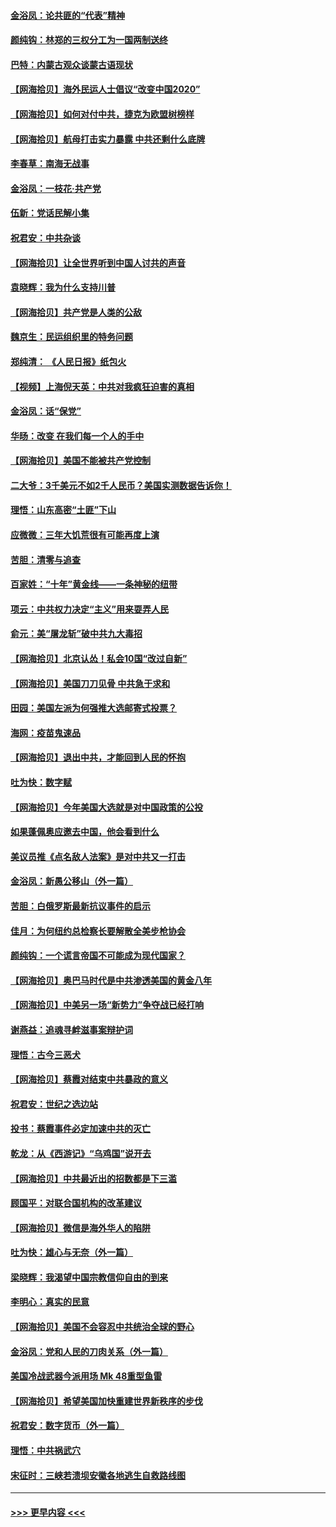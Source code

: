 #### [金浴凤：论共匪的“代表”精神](../pages/nsc993/n12377546.md?t=09032351) 
#### [颜纯钩：林郑的三权分工为一国两制送终](../pages/nsc993/n12377306.md?t=09032351) 
#### [巴特：内蒙古观众谈蒙古语现状](../pages/nsc993/n12376923.md?t=09032351) 
#### [【网海拾贝】海外民运人士倡议“改变中国2020”](../pages/nsc993/n12376682.md?t=09032351) 
#### [【网海拾贝】如何对付中共，捷克为欧盟树榜样](../pages/nsc993/n12374209.md?t=09032351) 
#### [【网海拾贝】航母打击实力暴露 中共还剩什么底牌](../pages/nsc993/n12371825.md?t=09032351) 
#### [李春草：南海无战事](../pages/nsc993/n12371159.md?t=09032351) 
#### [金浴凤：一枝花·共产党](../pages/nsc993/n12368757.md?t=09032351) 
#### [伍新：党话民解小集](../pages/nsc993/n12366907.md?t=09032351) 
#### [祝君安：中共杂谈](../pages/nsc993/n12366076.md?t=09032351) 
#### [【网海拾贝】让全世界听到中国人讨共的声音](../pages/nsc993/n12365569.md?t=09032351) 
#### [袁晓辉：我为什么支持川普](../pages/nsc993/n12362670.md?t=09032351) 
#### [【网海拾贝】共产党是人类的公敌](../pages/nsc993/n12363182.md?t=09032351) 
#### [魏京生：民运组织里的特务问题](../pages/nsc993/n12363010.md?t=09032351) 
#### [郑纯清： 《人民日报》纸包火](../pages/nsc993/n12362706.md?t=09032351) 
#### [【视频】上海倪天英：中共对我疯狂迫害的真相](../pages/nsc993/n12356341.md?t=09032351) 
#### [金浴凤：话“保党”](../pages/nsc993/n12361867.md?t=09032351) 
#### [华旸：改变 在我们每一个人的手中](../pages/nsc993/n12361774.md?t=09032351) 
#### [【网海拾贝】美国不能被共产党控制](../pages/nsc993/n12360271.md?t=09032351) 
#### [二大爷：3千美元不如2千人民币？美国实测数据告诉你！](../pages/nsc993/n12358563.md?t=09032351) 
#### [理悟：山东高密“土匪”下山](../pages/nsc993/n12358535.md?t=09032351) 
#### [应微微：三年大饥荒很有可能再度上演](../pages/nsc993/n12358523.md?t=09032351) 
#### [苦胆：清零与追查](../pages/nsc993/n12358501.md?t=09032351) 
#### [百家姓：“十年”黄金线——一条神秘的纽带](../pages/nsc993/n12358319.md?t=09032351) 
#### [项云：中共权力决定“主义”用来耍弄人民](../pages/nsc993/n12358172.md?t=09032351) 
#### [俞元：美“屠龙斩”破中共九大毒招](../pages/nsc993/n12357822.md?t=09032351) 
#### [【网海拾贝】北京认怂！私会10国“改过自新”](../pages/nsc993/n12357784.md?t=09032351) 
#### [【网海拾贝】美国刀刀见骨 中共急于求和](../pages/nsc993/n12355511.md?t=09032351) 
#### [田园：美国左派为何强推大选邮寄式投票？](../pages/nsc993/n12352963.md?t=09032351) 
#### [海网：疫苗鬼速品](../pages/nsc993/n12354438.md?t=09032351) 
#### [【网海拾贝】退出中共，才能回到人民的怀抱](../pages/nsc993/n12352634.md?t=09032351) 
#### [吐为快：数字赋](../pages/nsc993/n12352317.md?t=09032351) 
#### [【网海拾贝】今年美国大选就是对中国政策的公投](../pages/nsc993/n12350973.md?t=09032351) 
#### [如果蓬佩奥应邀去中国，他会看到什么](../pages/nsc993/n12350945.md?t=09032351) 
#### [美议员推《点名敌人法案》是对中共又一打击](../pages/nsc993/n12350765.md?t=09032351) 
#### [金浴凤：新愚公移山（外一篇）](../pages/nsc993/n12350253.md?t=09032351) 
#### [苦胆：白俄罗斯最新抗议事件的启示](../pages/nsc993/n12349989.md?t=09032351) 
#### [佳月：为何纽约总检察长要解散全美步枪协会](../pages/nsc993/n12349939.md?t=09032351) 
#### [颜纯钩：一个谎言帝国不可能成为现代国家？](../pages/nsc993/n12349898.md?t=09032351) 
#### [【网海拾贝】奥巴马时代是中共渗透美国的黄金八年](../pages/nsc993/n12349284.md?t=09032351) 
#### [【网海拾贝】中美另一场“新势力”争夺战已经打响](../pages/nsc993/n12346998.md?t=09032351) 
#### [谢燕益：追魂寻衅滋事案辩护词](../pages/nsc993/n12346892.md?t=09032351) 
#### [理悟：古今三恶犬](../pages/nsc993/n12345190.md?t=09032351) 
#### [【网海拾贝】蔡霞对结束中共暴政的意义](../pages/nsc993/n12344263.md?t=09032351) 
#### [祝君安：世纪之选边站](../pages/nsc993/n12342382.md?t=09032351) 
#### [投书：蔡霞事件必定加速中共的灭亡](../pages/nsc993/n12341881.md?t=09032351) 
#### [乾龙：从《西游记》“乌鸡国”说开去](../pages/nsc993/n12341690.md?t=09032351) 
#### [【网海拾贝】中共最近出的招数都是下三滥](../pages/nsc993/n12341593.md?t=09032351) 
#### [顾国平：对联合国机构的改革建议](../pages/nsc993/n12339928.md?t=09032351) 
#### [【网海拾贝】微信是海外华人的陷阱](../pages/nsc993/n12338868.md?t=09032351) 
#### [吐为快：雄心与无奈（外一篇）](../pages/nsc993/n12338132.md?t=09032351) 
#### [梁晓辉：我渴望中国宗教信仰自由的到来](../pages/nsc993/n12336657.md?t=09032351) 
#### [李明心：真实的民意](../pages/nsc993/n12336089.md?t=09032351) 
#### [【网海拾贝】美国不会容忍中共统治全球的野心](../pages/nsc993/n12336063.md?t=09032351) 
#### [金浴凤：党和人民的刀肉关系（外一篇）](../pages/nsc993/n12335834.md?t=09032351) 
#### [美国冷战武器今派用场 Mk 48重型鱼雷](../pages/nsc993/n12335354.md?t=09032351) 
#### [【网海拾贝】希望美国加快重建世界新秩序的步伐](../pages/nsc993/n12334224.md?t=09032351) 
#### [祝君安：数字货币（外一篇）](../pages/nsc993/n12334186.md?t=09032351) 
#### [理悟：中共祸武穴](../pages/nsc993/n12333962.md?t=09032351) 
#### [宋征时：三峡若溃坝安徽各地逃生自救路线图](../pages/nsc993/n12332450.md?t=09032351) 

----
#### [ >>> 更早内容 <<< ](../indexes/nsc993-earlier.md)
